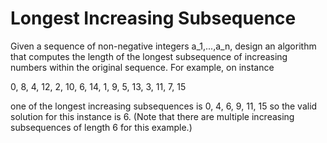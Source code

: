 # Longest Increasing Subsequence

Given a sequence of non-negative integers a_1,...,a_n, design an algorithm that computes the length of the longest subsequence of increasing numbers within the original sequence. For example, on instance

0, 8, 4, 12, 2, 10, 6, 14, 1, 9, 5, 13, 3, 11, 7, 15

one of the longest increasing subsequences is 0, 4, 6, 9, 11, 15 so the valid solution for this instance
is 6. (Note that there are multiple increasing subsequences of length 6 for this example.)

